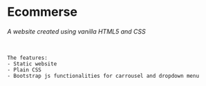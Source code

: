 # Ecommerse
###### A website created using vanilla HTML5 and CSS


```

The features:
- Static website
- Plain CSS
- Bootstrap js functionalities for carrousel and dropdown menu

```

